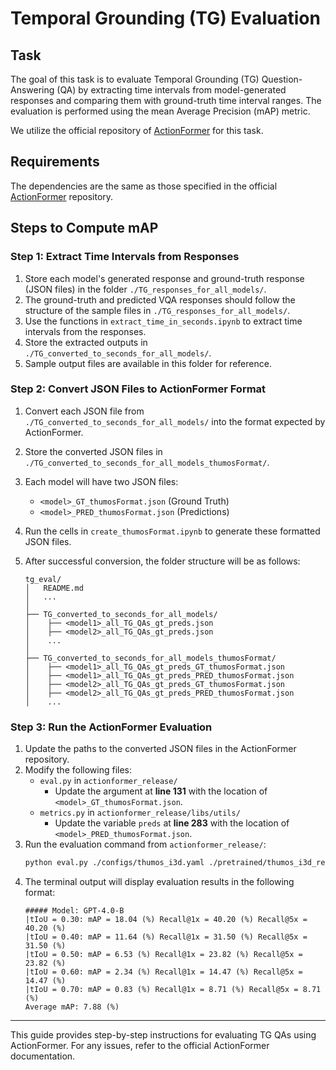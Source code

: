 # Temporal Grounding (TG) Evaluation

## Task
The goal of this task is to evaluate Temporal Grounding (TG) Question-Answering (QA) by extracting time intervals from model-generated responses and comparing them with ground-truth time interval ranges. The evaluation is performed using the mean Average Precision (mAP) metric.

We utilize the official repository of [ActionFormer](https://github.com/happyharrycn/actionformer_release) for this task.

## Requirements
The dependencies are the same as those specified in the official [ActionFormer](https://github.com/happyharrycn/actionformer_release) repository.

## Steps to Compute mAP

### Step 1: Extract Time Intervals from Responses
1. Store each model's generated response and ground-truth response (JSON files) in the folder `./TG_responses_for_all_models/`.
2. The ground-truth and predicted VQA responses should follow the structure of the sample files in `./TG_responses_for_all_models/`.
3. Use the functions in `extract_time_in_seconds.ipynb` to extract time intervals from the responses.
4. Store the extracted outputs in `./TG_converted_to_seconds_for_all_models/`.
5. Sample output files are available in this folder for reference.

### Step 2: Convert JSON Files to ActionFormer Format
1. Convert each JSON file from `./TG_converted_to_seconds_for_all_models/` into the format expected by ActionFormer.
2. Store the converted JSON files in `./TG_converted_to_seconds_for_all_models_thumosFormat/`.
3. Each model will have two JSON files:
   - `<model>_GT_thumosFormat.json` (Ground Truth)
   - `<model>_PRED_thumosFormat.json` (Predictions)
4. Run the cells in `create_thumosFormat.ipynb` to generate these formatted JSON files.
5. After successful conversion, the folder structure will be as follows:

   ```
   tg_eval/
   │   README.md
   │   ...
   │
   ├── TG_converted_to_seconds_for_all_models/
   │    ├── <model1>_all_TG_QAs_gt_preds.json
   │    ├── <model2>_all_TG_QAs_gt_preds.json
   │    ...
   │
   ├── TG_converted_to_seconds_for_all_models_thumosFormat/
   │    ├── <model1>_all_TG_QAs_gt_preds_GT_thumosFormat.json
   │    ├── <model1>_all_TG_QAs_gt_preds_PRED_thumosFormat.json
   │    ├── <model2>_all_TG_QAs_gt_preds_GT_thumosFormat.json
   │    ├── <model2>_all_TG_QAs_gt_preds_PRED_thumosFormat.json
   │    ...
   ```

### Step 3: Run the ActionFormer Evaluation
1. Update the paths to the converted JSON files in the ActionFormer repository.
2. Modify the following files:
   - `eval.py` in `actionformer_release/`
     - Update the argument at **line 131** with the location of `<model>_GT_thumosFormat.json`.
   - `metrics.py` in `actionformer_release/libs/utils/`
     - Update the variable `preds` at **line 283** with the location of `<model>_PRED_thumosFormat.json`.
3. Run the evaluation command from `actionformer_release/`:
   ```bash
   python eval.py ./configs/thumos_i3d.yaml ./pretrained/thumos_i3d_reproduce/
   ```
4. The terminal output will display evaluation results in the following format:
   ```
   ##### Model: GPT-4.0-B
   |tIoU = 0.30: mAP = 18.04 (%) Recall@1x = 40.20 (%) Recall@5x = 40.20 (%)
   |tIoU = 0.40: mAP = 11.64 (%) Recall@1x = 31.50 (%) Recall@5x = 31.50 (%)
   |tIoU = 0.50: mAP = 6.53 (%) Recall@1x = 23.82 (%) Recall@5x = 23.82 (%)
   |tIoU = 0.60: mAP = 2.34 (%) Recall@1x = 14.47 (%) Recall@5x = 14.47 (%)
   |tIoU = 0.70: mAP = 0.83 (%) Recall@1x = 8.71 (%) Recall@5x = 8.71 (%)
   Average mAP: 7.88 (%)
   ```

---
This guide provides step-by-step instructions for evaluating TG QAs using ActionFormer. For any issues, refer to the official ActionFormer documentation.

